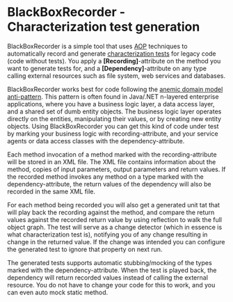 BlackBoxRecorder - Characterization test generation
===================================================
BlackBoxRecorder is a simple tool that uses [AOP](http://en.wikipedia.org/wiki/Aspect-oriented_programming) 
techniques to automatically record and generate [characterization tests](http://en.wikipedia.org/wiki/Characterization_test) 
for legacy code (code without tests). You apply a **[Recording]**-attribute on the method you want to generate tests for, 
and a **[Dependency]**-attribute on any type calling external resources such as file system, web services and databases.

BlackBoxRecorder works best for code following the [anemic domain model anti-pattern](http://en.wikipedia.org/wiki/Anemic_Domain_Model). 
This pattern is often found in Java/.NET n-layered enterprise applications, where you have a business logic layer, a data access layer, 
and a shared set of dumb entity objects. The business logic layer operates directly on the entities, manipulating their values, or by 
creating new entity objects. Using BlackBoxRecorder you can get this kind of code under test by marking your business logic with 
recording-attribute, and your service agents or data access classes with the dependency-attribute.

Each method invocation of a method marked with the recording-attribute will be stored in an XML file. The XML file contains information 
about the method, copies of input parameters, output parameters and return values. If the recorded method invokes any method on a type 
marked with the dependency-attribute, the return values of the dependency will also be recorded in the same XML file.

For each method being recorded you will also get a generated unit tat that will play back the recording against the method, 
and compare the return values against the recorded return value by using reflection to walk the full object graph. 
The test will serve as a change detector (which in essence is what characterization test is), notifying you of any 
change resulting in change in the returned value. If the change was intended you can configure the generated test 
to ignore that property on next run. 

The generated tests supports automatic stubbing/mocking of the types marked with the dependency-attribute. 
When the test is played back, the dependency will return recorded values instead of calling the external resource. 
You do not have to change your code for this to work, and you can even auto mock static method.